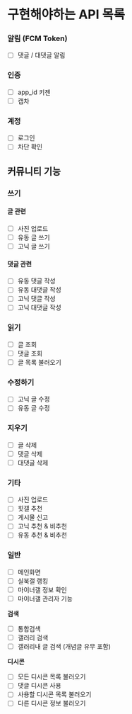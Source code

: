 # 구현해야하는 API 목록

### 알림 (FCM Token)
- [ ] 댓글 / 대댓글 알림

### 인증
- [ ] app_id 키젠
- [ ] 캡차

### 계정
- [ ] 로그인
- [ ] 차단 확인

## 커뮤니티 기능
### 쓰기
#### 글 관련
- [ ] 사진 업로드
- [ ] 유동 글 쓰기
- [ ] 고닉 글 쓰기

#### 댓글 관련
- [ ] 유동 댓글 작성
- [ ] 유동 대댓글 작성
- [ ] 고닉 댓글 작성
- [ ] 고닉 대댓글 작성

### 읽기
- [ ] 글 조회
- [ ] 댓글 조회
- [ ] 글 목록 불러오기

### 수정하기
- [ ] 고닉 글 수정
- [ ] 유동 글 수정

### 지우기
- [ ] 글 삭제
- [ ] 댓글 삭제
- [ ] 대댓글 삭제

### 기타
- [ ] 사진 업로드
- [ ] 힛갤 추천
- [ ] 게시물 신고
- [ ] 고닉 추천 & 비추천
- [ ] 유동 추천 & 비추천

### 일반
- [ ] 메인화면
- [ ] 실북갤 랭킹
- [ ] 마이너갤 정보 확인
- [ ] 마이너갤 관리자 기능

**검색**
- [ ] 통합검색
- [ ] 갤러리 검색
- [ ] 갤러리내 글 검색 (개념글 유무 포함)

**디시콘**
- [ ] 모든 디시콘 목록 불러오기
- [ ] 댓글 디시콘 사용
- [ ] 사용할 디시콘 목록 불러오기
- [ ] 다른 디시콘 정보 불러오기
